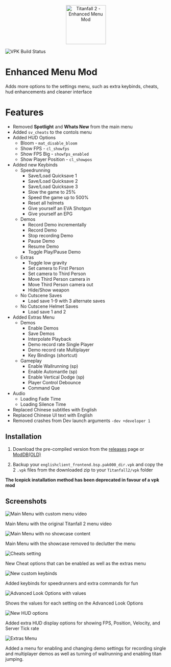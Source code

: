<p align="center" style="text-align:center"><img width="125" height="122" src="https://raw.githubusercontent.com/taskinoz/Enhanced-Menu-Mod/master/assets/icon.png" alt="Titanfall 2 - Enhanced Menu Mod" /></p>

![VPK Build Status](https://github.com/taskinoz/Enhanced-Menu-Mod/actions/workflows/buildvpks.yml/badge.svg)


# Enhanced Menu Mod
Adds more options to the settings menu, such as extra keybinds, cheats, hud enhancements and cleaner interface

# Features
* Removed **Spotlight** and **Whats New** from the main menu
* Added `sv_cheats` to the contols menu
* Added HUD Options
  * Bloom - `mat_disable_bloom`
  * Show FPS - `cl_showfps`
  * Show FPS Big - `showfps_enabled`
  * Show Player Position - `cl_showpos`
* Added new Keybinds
  * Speedrunning
    * Save/Load Quicksave 1
    * Save/Load Quicksave 2
    * Save/Load Quicksave 3
    * Slow the game to 25%
    * Speed the game up to 500%
    * Reset all helmets
    * Give yourself an EVA Shotgun
    * Give yourself an EPG
  * Demos
    * Record Demo incrementally
    * Record Demo
    * Stop recording Demo
    * Pause Demo
    * Resume Demo
    * Toggle Play/Pause Demo
  * Extras
    * Toggle low gravity
    * Set camera to First Person
    * Set camera to Third Person
    * Move Third Person camera in
    * Move Third Person camera out
    * Hide/Show weapon
  * No Cutscene Saves
    * Load save 1-9 with 3 alternate saves
  * No Cutscene Helmet Saves
    * Load save 1 and 2
* Added Extras Menu
  * Demos
    * Enable Demos
    * Save Demos
    * Interpolate Playback
    * Demo record rate Single Player
    * Demo record rate Multiplayer
    * Key Bindings (shortcut)
  * Gameplay
    * Enable Wallrunning (sp)
    * Enable Automantle (sp)
    * Enable Vertical Dodge (sp)
    * Player Control Debounce
    * Command Que
* Audio
  * Loading Fade Time
  * Loading Silence Time
* Replaced Chinese subtitles with English
* Replaced Chinese UI text with English
* Removed crashes from Dev launch arguments `-dev +developer 1`

## Installation

1) Download the pre-compiled version from the [releases](https://github.com/taskinoz/Enhanced-Menu-Mod/releases) page or [ModDB(OLD)](https://www.moddb.com/mods/enhanced-menu)

2) Backup your `englishclient_frontend.bsp.pak000_dir.vpk` and copy the 2 `.vpk` files from the downloaded zip to your `Titanfall2/vpk` folder

**The Icepick installation method has been deprecated in favour of a vpk mod**

## Screenshots

![Main Menu with custom menu video](https://raw.githubusercontent.com/taskinoz/Enhanced-Menu-Mod/master/assets/menu-main.jpg)

Main Menu with the original Titanfall 2 menu video

![Main Menu with no showcase content](https://raw.githubusercontent.com/taskinoz/Enhanced-Menu-Mod/master/assets/menu-main1.jpg)

Main Menu with the showcase removed to declutter the menu

![Cheats setting](https://raw.githubusercontent.com/taskinoz/Enhanced-Menu-Mod/master/assets/menu-cheats.jpg)

New Cheat options that can be enabled as well as the extras menu

![New custom keybinds](https://raw.githubusercontent.com/taskinoz/Enhanced-Menu-Mod/master/assets/menu-keys.jpg)

Added keybinds for speedrunners and extra commands for fun

![Advanced Look Options with values](https://raw.githubusercontent.com/taskinoz/Enhanced-Menu-Mod/master/assets/menu-advanced-look.jpg)

Shows the values for each setting on the Advanced Look Options

![New HUD options](https://raw.githubusercontent.com/taskinoz/Enhanced-Menu-Mod/master/assets/menu-hud.jpg)

Added extra HUD display options for showing FPS, Position, Velocity, and Server Tick rate

![Extras Menu](https://raw.githubusercontent.com/taskinoz/Enhanced-Menu-Mod/master/assets/menu-extras.jpg)

Added a menu for enabling and changing demo settings for recording single and multiplayer demos as well as turning of wallrunning and enabling titan jumping.

